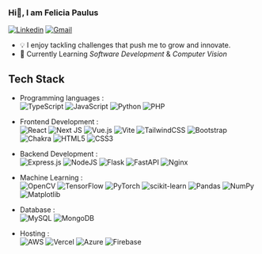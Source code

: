 ### Hi👋, I am Felicia Paulus

[![Linkedin](https://img.shields.io/badge/-LinkedIn-blue?style=flat&logo=Linkedin&logoColor=white&link=https://www.linkedin.com/in/feliciapaulus/)](https://www.linkedin.com/in/feliciapaulus/)
[![Gmail](https://img.shields.io/badge/Gmail-D14836?style=flat&logo=gmail&logoColor=white&link=mailto:feliciapaulus05@gmail.com)](mailto:feliciapaulus05@gmail.com)

- 💡 I enjoy tackling challenges that push me to grow and innovate.
- 🌱 Currently Learning *Software Development* & *Computer Vision*

## Tech Stack

- Programming languages : <br />
    ![TypeScript](https://img.shields.io/badge/typescript-%23007ACC.svg?style=flat&logo=typescript&logoColor=white)
    ![JavaScript](https://img.shields.io/badge/javascript-%23323330.svg?style=flat&logo=javascript&logoColor=%23F7DF1E)
    ![Python](https://img.shields.io/badge/python-3670A0?style=flat&logo=python&logoColor=ffdd54)
    ![PHP](https://img.shields.io/badge/php-%23777BB4.svg?style=flat&logo=php&logoColor=white)

- Frontend Development : <br />
    ![React](https://img.shields.io/badge/react-%2320232a.svg?style=flat&logo=react&logoColor=%2361DAFB)
    ![Next JS](https://img.shields.io/badge/Next-black?style=flat&logo=next.js&logoColor=white)
    ![Vue.js](https://img.shields.io/badge/vuejs-%2335495e.svg?style=flat&logo=vuedotjs&logoColor=%234FC08D)
    ![Vite](https://img.shields.io/badge/vite-%23646CFF.svg?style=flat&logo=vite&logoColor=white)
    ![TailwindCSS](https://img.shields.io/badge/tailwindcss-%2338B2AC.svg?style=flat&logo=tailwind-css&logoColor=white)
    ![Bootstrap](https://img.shields.io/badge/bootstrap-%238511FA.svg?style=flat&logo=bootstrap&logoColor=white)
    ![Chakra](https://img.shields.io/badge/chakra-%234ED1C5.svg?style=flat&logo=chakraui&logoColor=white)
    ![HTML5](https://img.shields.io/badge/html5-%23E34F26.svg?style=flat&logo=html5&logoColor=white)
    ![CSS3](https://img.shields.io/badge/css3-%231572B6.svg?style=flat&logo=css3&logoColor=white)
    
- Backend Development : <br />
    ![Express.js](https://img.shields.io/badge/express.js-%23404d59.svg?style=flat&logo=express&logoColor=%2361DAFB)
    ![NodeJS](https://img.shields.io/badge/node.js-6DA55F?style=flat&logo=node.js&logoColor=white)
    ![Flask](https://img.shields.io/badge/flask-%23000.svg?style=flat&logo=flask&logoColor=white)
    ![FastAPI](https://img.shields.io/badge/FastAPI-005571?style=flat&logo=fastapi)
    ![Nginx](https://img.shields.io/badge/nginx-%23009639.svg?style=flat&logo=nginx&logoColor=white)
  
- Machine Learning : <br />
   ![OpenCV](https://img.shields.io/badge/opencv-%23white.svg?style=flat&logo=opencv&logoColor=white)
   ![TensorFlow](https://img.shields.io/badge/TensorFlow-%23FF6F00.svg?style=flat&logo=TensorFlow&logoColor=white)
   ![PyTorch](https://img.shields.io/badge/PyTorch-%23EE4C2C.svg?style=flat&logo=PyTorch&logoColor=white)
   ![scikit-learn](https://img.shields.io/badge/scikit--learn-%23F7931E.svg?style=flat&logo=scikit-learn&logoColor=white)
   ![Pandas](https://img.shields.io/badge/pandas-%23150458.svg?style=flat&logo=pandas&logoColor=white)
   ![NumPy](https://img.shields.io/badge/numpy-%23013243.svg?style=flat&logo=numpy&logoColor=white)
   ![Matplotlib](https://img.shields.io/badge/Matplotlib-%23ffffff.svg?style=flat&logo=Matplotlib&logoColor=black)


- Database : <br />
   ![MySQL](https://img.shields.io/badge/mysql-4479A1.svg?style=flat&logo=mysql&logoColor=white)
   ![MongoDB](https://img.shields.io/badge/MongoDB-%234ea94b.svg?style=flat&logo=mongodb&logoColor=white)

- Hosting : <br />
  ![AWS](https://img.shields.io/badge/AWS-%23FF9900.svg?style=flat&logo=amazon-aws&logoColor=white)
  ![Vercel](https://img.shields.io/badge/vercel-%23000000.svg?style=flat&logo=vercel&logoColor=white)
  ![Azure](https://img.shields.io/badge/azure-%230072C6.svg?style=flat&logo=microsoftazure&logoColor=white)
  ![Firebase](https://img.shields.io/badge/firebase-%23039BE5.svg?style=flat&logo=firebase)
  
